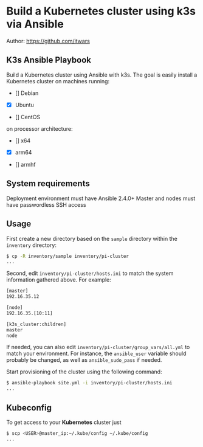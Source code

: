 # Build a Kubernetes cluster using k3s via Ansible

Author: <https://github.com/itwars>

## K3s Ansible Playbook

Build a Kubernetes cluster using Ansible with k3s. The goal is easily install a Kubernetes cluster on machines running:

- [] Debian
- [X] Ubuntu
- [] CentOS

on processor architecture:

- [] x64
- [X] arm64
- [] armhf

## System requirements

Deployment environment must have Ansible 2.4.0+
Master and nodes must have passwordless SSH access

## Usage

First create a new directory based on the `sample` directory within the `inventory` directory:

```bash
$ cp -R inventory/sample inventory/pi-cluster
...
```

Second, edit `inventory/pi-cluster/hosts.ini` to match the system information gathered above. For example:

```bash
[master]
192.16.35.12

[node]
192.16.35.[10:11]

[k3s_cluster:children]
master
node
```

If needed, you can also edit `inventory/pi-cluster/group_vars/all.yml` to match your environment.
For instance, the `ansible_user` variable should probably be changed, as well as `ansible_sudo_pass` if needed.

Start provisioning of the cluster using the following command:

```bash
$ ansible-playbook site.yml -i inventory/pi-cluster/hosts.ini
...
```

## Kubeconfig

To get access to your **Kubernetes** cluster just

```bash
$ scp <USER>@master_ip:~/.kube/config ~/.kube/config
...
```
